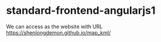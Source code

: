 # standard-frontend-angularjs1

We can access as the website with URL https://shenlongdemon.github.io/map_kml/
